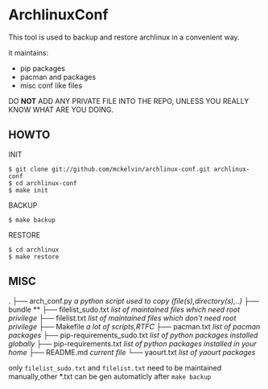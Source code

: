 # ArchlinuxConf

This tool is used to backup and restore archlinux in a convenient way.

it maintains:
- pip packages
- pacman and packages
- misc conf like files

DO **NOT** ADD ANY PRIVATE FILE INTO THE REPO, UNLESS YOU REALLY KNOW WHAT ARE YOU DOING.

## HOWTO

INIT

    $ git clone git://github.com/mckelvin/archlinux-conf.git archlinux-conf
    $ cd archlinux-conf
    $ make init

BACKUP

    $ make backup

RESTORE

    $ cd archlinux
    $ make restore

## MISC

.
├── arch_conf.py *a python script used to copy (file(s),directory(s),..)*
├── bundle **
├── filelist_sudo.txt *list of maintained files which need root privilege*
├── filelist.txt *list of maintained files which don't need root privilege*
├── Makefile *a lot of scripts,RTFC*
├── pacman.txt *list of pacman packages*
├── pip-requirements_sudo.txt *list of python packages installed globally*
├── pip-requirements.txt *list of python packages installed in your home*
├── README.md *current file*
└── yaourt.txt *list of yaourt packages*

only `filelist_sudo.txt` and `filelist.txt` need to be maintained manually,other \*.txt can be gen automaticly after `make backup`
